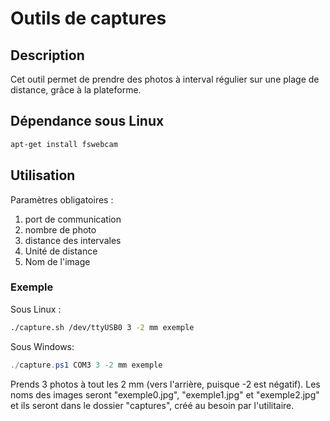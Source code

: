 ﻿# Outils de captures

## Description
Cet outil permet de prendre des photos à interval régulier sur une plage de distance, grâce à la plateforme.

## Dépendance sous Linux
```bash
apt-get install fswebcam
```

## Utilisation
Paramètres obligatoires :
1. port de communication
2. nombre de photo
3. distance des intervales
4. Unité de distance
5. Nom de l'image
### Exemple
Sous Linux :
```bash
./capture.sh /dev/ttyUSB0 3 -2 mm exemple
```
Sous Windows:
```powershell
./capture.ps1 COM3 3 -2 mm exemple
```
Prends 3 photos à tout les 2 mm (vers l'arrière, puisque -2 est négatif). Les noms des images seront "exemple0.jpg", "exemple1.jpg" et "exemple2.jpg" et ils seront dans le dossier "captures", créé au besoin par l'utilitaire.